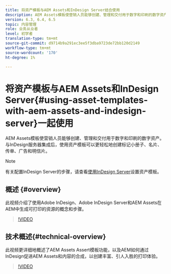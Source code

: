 ```yaml
---
title: 将资产模板与AEM Assets和InDesign Server结合使用
description: AEM Assets模板使营销人员能够创建、管理和交付用于数字和印刷的数字资产。 与InDesign服务器集成后，使用资产模板可以更轻松地创建标记小册子、名片、传单、广告和明信片。
version: 6.3, 6.4, 6.5
topic: 内容管理
role: 业务从业者
level: 初学者
translation-type: tm+mt
source-git-commit: d9714b9a291ec3ee5f3dba9723de72bb120d2149
workflow-type: tm+mt
source-wordcount: '170'
ht-degree: 1%

---
```



# 将资产模板与AEM Assets和InDesign Server{#using-asset-templates-with-aem-assets-and-indesign-server}一起使用

AEM Assets模板使营销人员能够创建、管理和交付用于数字和印刷的数字资产。 与InDesign服务器集成后，使用资产模板可以更轻松地创建标记小册子、名片、传单、广告和明信片。

>[!NOTE]
>
>有关配置InDesign Server的步骤，请查看[使用InDesign Server](asset-templates-technical-video-setup.md)设置资产模板。

## 概述 {#overview}

此视频介绍了使用Adobe InDesign、Adobe InDesign Server和AEM Assets在AEM中生成可打印的资源的概念和步骤。

>[!VIDEO](https://video.tv.adobe.com/v/25170?quality=12&learn=on)

## 技术概述{#technical-overview}

此视频更详细地概述了AEM Assets Assert模板功能，以及AEM如何通过InDesign促进AEM Assets和内容的合成，以创建丰富、引人入胜的打印体验。

>[!VIDEO](https://video.tv.adobe.com/v/17071/?quality=9&learn=on)